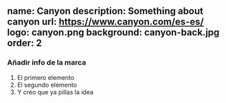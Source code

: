 name: Canyon
description: Something about canyon
url: https://www.canyon.com/es-es/
logo: canyon.png
background: canyon-back.jpg
order: 2
----
### Añadir info de la marca

1. El primero elemento
2. El segundo elemento
3. Y creo que ya pillas la idea

